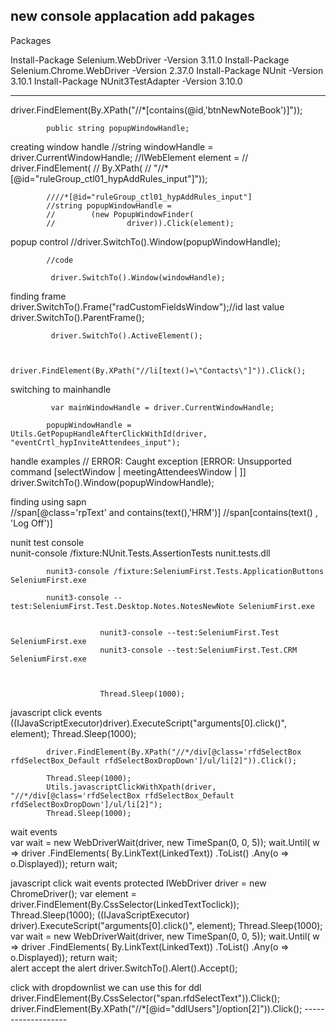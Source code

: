 new console applacation 
add pakages 
---------------------------------------------
Packages

Install-Package Selenium.WebDriver -Version 3.11.0
Install-Package Selenium.Chrome.WebDriver -Version 2.37.0
Install-Package NUnit -Version 3.10.1
Install-Package NUnit3TestAdapter -Version 3.10.0

-------------------------------

driver.FindElement(By.XPath("//*[contains(@id,'btnNewNoteBook')]"));


			public string popupWindowHandle;

creating window handle
			//string windowHandle = driver.CurrentWindowHandle;
            //IWebElement element =
            //    driver.FindElement(
            //        By.XPath(
            //            "//*[@id=\"ruleGroup_ctl01_hypAddRules_input\"]"));

            ////*[@id="ruleGroup_ctl01_hypAddRules_input"]
            //string popupWindowHandle =
            //        (new PopupWindowFinder(
            //                driver)).Click(element);

popup control
            //driver.SwitchTo().Window(popupWindowHandle);
			
			//code 
			
			 driver.SwitchTo().Window(windowHandle);
			
finding frame		
			driver.SwitchTo().Frame("radCustomFieldsWindow");//id last value 
			driver.SwitchTo().ParentFrame();
			
			 driver.SwitchTo().ActiveElement();
			 
			 
			 driver.FindElement(By.XPath("//li[text()=\"Contacts\"]")).Click();
			 
switching to mainhandle 
			 
			 var mainWindowHandle = driver.CurrentWindowHandle;

            popupWindowHandle = Utils.GetPopupHandleAfterClickWithId(driver, "eventCrtl_hypInviteAttendees_input");

handle examples
            // ERROR: Caught exception [ERROR: Unsupported command [selectWindow | meetingAttendeesWindow | ]]
            driver.SwitchTo().Window(popupWindowHandle);
			
			
finding using sapn 			
			//span[@class='rpText' and contains(text(),'HRM')]
			//span[contains(text() , 'Log Off')]
			
			
nunit test console 			
			nunit-console /fixture:NUnit.Tests.AssertionTests nunit.tests.dll
			
			
			nunit3-console /fixture:SeleniumFirst.Tests.ApplicationButtons SeleniumFirst.exe
			
			nunit3-console --test:SeleniumFirst.Test.Desktop.Notes.NotesNewNote SeleniumFirst.exe
			
						
						nunit3-console --test:SeleniumFirst.Test SeleniumFirst.exe
						nunit3-console --test:SeleniumFirst.Test.CRM SeleniumFirst.exe
						
						
						
						Thread.Sleep(1000);
javascript click events 
            ((IJavaScriptExecutor)driver).ExecuteScript("arguments[0].click()", element);
            Thread.Sleep(1000);
			
            driver.FindElement(By.XPath("//*/div[@class='rfdSelectBox rfdSelectBox_Default rfdSelectBoxDropDown']/ul/li[2]")).Click();
			
			Thread.Sleep(1000);
            Utils.javascriptClickWithXpath(driver, "//*/div[@class='rfdSelectBox rfdSelectBox_Default rfdSelectBoxDropDown']/ul/li[2]");
            Thread.Sleep(1000);
						
wait events 					
			var wait =
                new WebDriverWait(driver, new TimeSpan(0, 0, 5));
            wait.Until(
                w => driver
                    .FindElements(
                        By.LinkText(LinkedText))
                    .ToList()
                    .Any(o => o.Displayed));
            return wait;


javascript click wait events 
	protected IWebDriver driver = new ChromeDriver();
	var element = driver.FindElement(By.CssSelector(LinkedTextToclick));
						Thread.Sleep(1000);
						((IJavaScriptExecutor) driver).ExecuteScript("arguments[0].click()", element);
					Thread.Sleep(1000);
					var wait =
					new WebDriverWait(driver, new TimeSpan(0, 0, 5));
					wait.Until(
	w => driver
	.FindElements(
	By.LinkText(LinkedText))
	.ToList()
	.Any(o => o.Displayed));
	return wait;	
alert 
  accept the alert 
  driver.SwitchTo().Alert().Accept();
 
click with dropdownlist 
  we can use this for ddl 
     driver.FindElement(By.CssSelector("span.rfdSelectText")).Click();        
     driver.FindElement(By.XPath("//*[@id=\"ddlUsers\"]/option[2]")).Click();
	 -------------------
  